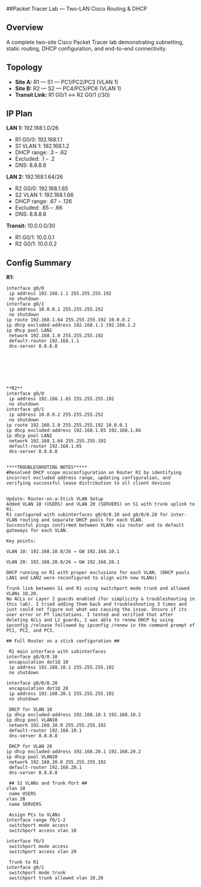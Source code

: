 ##Packet Tracer Lab — Two-LAN Cisco Routing & DHCP

## Overview
A complete two-site Cisco Packet Tracer lab demonstrating subnetting, static routing, DHCP configuration, and end-to-end connectivity.

## Topology
- **Site A:** R1 — S1 — PC1/PC2/PC3 (VLAN 1)
- **Site B:** R2 — S2 — PC4/PC5/PC6 (VLAN 1)
- **Transit Link:** R1 G0/1 ↔ R2 G0/1 (/30)

## IP Plan

**LAN 1:** 192.168.1.0/26  
- R1 G0/0: 192.168.1.1  
- S1 VLAN 1: 192.168.1.2  
- DHCP range: .3 – .62  
- Excluded: .1 – .2  
- DNS: 8.8.8.8  

**LAN 2:** 192.168.1.64/26  
- R2 G0/0: 192.168.1.65  
- S2 VLAN 1: 192.168.1.66  
- DHCP range: .67 – .126  
- Excluded: .65 – .66  
- DNS: 8.8.8.8  

**Transit:** 10.0.0.0/30  
- R1 G0/1: 10.0.0.1  
- R2 G0/1: 10.0.0.2  

## Config Summary

**R1:**
```ios
interface g0/0
 ip address 192.168.1.1 255.255.255.192
 no shutdown
interface g0/1
 ip address 10.0.0.1 255.255.255.252
 no shutdown
ip route 192.168.1.64 255.255.255.192 10.0.0.2
ip dhcp excluded-address 192.168.1.1 192.168.1.2
ip dhcp pool LAN1
 network 192.168.1.0 255.255.255.192
 default-router 192.168.1.1
 dns-server 8.8.8.8







**R2**
interface g0/0
 ip address 192.168.1.65 255.255.255.192
 no shutdown
interface g0/1
 ip address 10.0.0.2 255.255.255.252
 no shutdown
ip route 192.168.1.0 255.255.255.192 10.0.0.1
ip dhcp excluded-address 192.168.1.65 192.168.1.66
ip dhcp pool LAN2
 network 192.168.1.64 255.255.255.192
 default-router 192.168.1.65
 dns-server 8.8.8.8


****TROUBLESHOOTING NOTES*****
#Resolved DHCP scope misconfiguration on Router R2 by identifying incorrect excluded address range, updating configuration, and verifying successful lease distribution to all client devices


Update: Router-on-a-Stick VLAN Setup
Added VLAN 10 (USERS) and VLAN 20 (SERVERS) on S1 with trunk uplink to R1.
R1 configured with subinterfaces g0/0/0.10 and g0/0/0.20 for inter-VLAN routing and separate DHCP pools for each VLAN.
Successful pings confirmed between VLANs via router and to default gateways for each VLAN.

Key points:

VLAN 10: 192.168.10.0/26 → GW 192.168.10.1

VLAN 20: 192.168.20.0/26 → GW 192.168.20.1

DHCP running on R1 with proper exclusions for each VLAN. (DHCP pools LAN1 and LAN2 were reconfigured to align with new VLANs) 

Trunk link between S1 and R1 using switchport mode trunk and allowed VLANs 10,20.
No ACLs or Layer 2 guards enabled (for simplicity & troubleshooting in this lab). I tried adding them back and troubleshooting 3 times and just could not figure out what was causing the issue. Unsure if its user error or PT limitations. I tested and verified that after deleting ACLs and L2 guards, I was able to renew DHCP by using ipconfig /release followed by ipconfig /renew in the command prompt of PC1, PC2, and PC3. 

## Full Router on a stick configuration ##

 R1 main interface with subinterfaces
interface g0/0/0.10
 encapsulation dot1Q 10
 ip address 192.168.10.1 255.255.255.192
 no shutdown

interface g0/0/0.20
 encapsulation dot1Q 20
 ip address 192.168.20.1 255.255.255.192
 no shutdown

 DHCP for VLAN 10
ip dhcp excluded-address 192.168.10.1 192.168.10.2
ip dhcp pool VLAN10
 network 192.168.10.0 255.255.255.192
 default-router 192.168.10.1
 dns-server 8.8.8.8

 DHCP for VLAN 20
ip dhcp excluded-address 192.168.20.1 192.168.20.2
ip dhcp pool VLAN20
 network 192.168.20.0 255.255.255.192
 default-router 192.168.20.1
 dns-server 8.8.8.8

 ## S1 VLANs and Trunk Port ##
vlan 10
 name USERS
vlan 20
 name SERVERS

 Assign PCs to VLANs
interface range f0/1-2
 switchport mode access
 switchport access vlan 10

interface f0/3
 switchport mode access
 switchport access vlan 20

 Trunk to R1
interface g0/1
 switchport mode trunk
 switchport trunk allowed vlan 10,20


